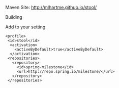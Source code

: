 Maven Site: http://mlhartme.github.io/stool/

Building

Add to your setting

    <profile>
     <id>stool</id>
      <activation>
        <activeByDefault>true</activeByDefault>
      </activation>
     <repositories>
       <repository>
         <id>spring-milestone</id>
         <url>http://repo.spring.io/milestone/</url>
       </repository>
     </repositories>
   </profile>
